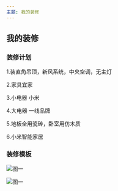 ```yaml
---
主题: 我的装修
---
```


## 我的装修



### 装修计划

1.装直角吊顶，新风系统，中央空调，无主灯

2.家具宜家

3.小电器 小米

4.大电器 一线品牌

5.地板全用瓷砖，卧室用仿木质

6.小米智能家居

### 装修模板

![图一](https://www.api.rico.org.cn/public/static/blog/zhuangxiu1.jpg)

![图一](https://www.api.rico.org.cn/public/static/blog/zhuangxiu2.jpg)
